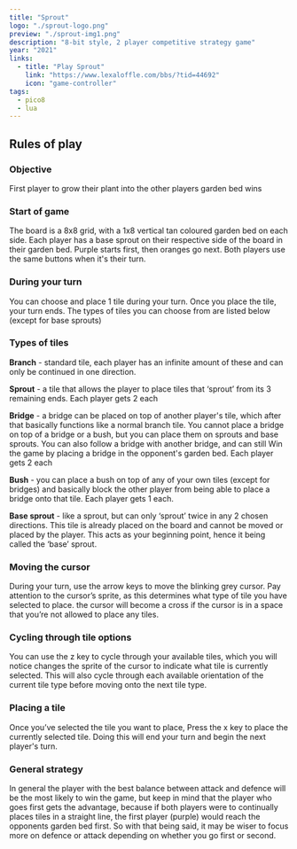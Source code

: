 ```yaml
---
title: "Sprout"
logo: "./sprout-logo.png"
preview: "./sprout-img1.png"
description: "8-bit style, 2 player competitive strategy game"
year: "2021"
links:
  - title: "Play Sprout"
    link: "https://www.lexaloffle.com/bbs/?tid=44692"
    icon: "game-controller"
tags:
  - pico8
  - lua
---
```


## Rules of play

### Objective

First player to grow their plant into the other players garden bed wins

### Start of game

The board is a 8x8 grid, with a 1x8 vertical tan coloured garden bed on each side. Each player has a base sprout on their respective side of the board in their garden bed. Purple starts first, then oranges go next. Both players use the same buttons when it's their turn.

### During your turn

You can choose and place 1 tile during your turn. Once you place the tile, your turn ends. The types of tiles you can choose from are listed below (except for base sprouts)

### Types of tiles

**Branch** - standard tile, each player has an infinite amount of these and can only be continued in one direction.

**Sprout** - a tile that allows the player to place tiles that ‘sprout’ from its 3 remaining ends. Each player gets 2 each

**Bridge** - a bridge can be placed on top of another player's tile, which after that basically functions like a normal branch tile. You cannot place a bridge on top of a bridge or a bush, but you can place them on sprouts and base sprouts. You can also follow a bridge with another bridge, and can still Win the game by placing a bridge in the opponent's garden bed. Each player gets 2 each

**Bush** - you can place a bush on top of any of your own tiles (except for bridges) and basically block the other player from being able to place a bridge onto that tile. Each player gets 1 each.

**Base sprout** - like a sprout, but can only ‘sprout’ twice in any 2 chosen directions. This tile is already placed on the board and cannot be moved or placed by the player. This acts as your beginning point, hence it being called the ‘base’ sprout.

### Moving the cursor

During your turn, use the arrow keys to move the blinking grey cursor. Pay attention to the cursor’s sprite, as this determines what type of tile you have selected to place. the cursor will become a cross if the cursor is in a
space that you’re not allowed to place any tiles.

### Cycling through tile options

You can use the z key to cycle through your available tiles, which you will notice changes the sprite of the cursor to indicate what tile is currently selected. This will also cycle through each available orientation of the current tile type before moving onto the next tile type.

### Placing a tile

Once you’ve selected the tile you want to place, Press the x key to place the currently selected tile. Doing this will end your turn and begin the next player's turn.

### General strategy

In general the player with the best balance between attack and defence will be the most likely to win the game, but keep in mind that the player who goes first gets the advantage, because if both players were to continually places tiles in a straight line, the first player (purple) would reach the opponents garden bed first. So with that being said, it may be wiser to focus more on defence or attack depending on whether you go first or second.
